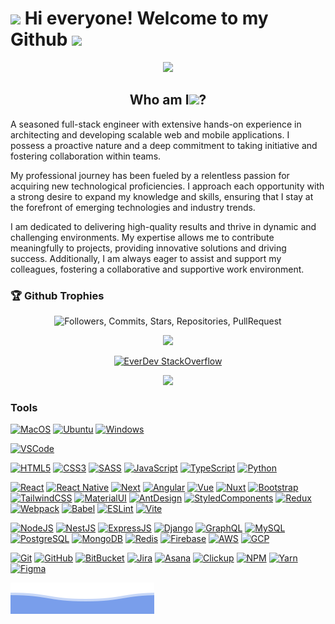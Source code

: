 <h1> <img src="https://emojis.slackmojis.com/emojis/images/1531849430/4246/blob-sunglasses.gif?1531849430" width="30"/> Hi everyone! Welcome to my Github <img src="https://media.giphy.com/media/hvRJCLFzcasrR4ia7z/giphy.gif" width="30"></h1>

<p align="center"><img src="https://media.giphy.com/media/M9gbBd9nbDrOTu1Mqx/giphy.gif" width="100"/></p>


<h2 align="center">Who am I<img src="https://media.giphy.com/media/FlPJcTplkfefDCKq2b/giphy.gif" width="25">?</h2>
<p>
A seasoned full-stack engineer with extensive hands-on experience in architecting and developing scalable web and mobile applications. I possess a proactive nature and a deep commitment to taking initiative and fostering collaboration within teams.

My professional journey has been fueled by a relentless passion for acquiring new technological proficiencies. I approach each opportunity with a strong desire to expand my knowledge and skills, ensuring that I stay at the forefront of emerging technologies and industry trends.

I am dedicated to delivering high-quality results and thrive in dynamic and challenging environments. My expertise allows me to contribute meaningfully to projects, providing innovative solutions and driving success. Additionally, I am always eager to assist and support my colleagues, fostering a collaborative and supportive work environment.

<h3>🏆 Github Trophies</h3>
<p align="center">
<img src="https://github-profile-trophy.vercel.app/?username=ever-dev&column=-1&theme=gruvbox&title=Followers,Commits,Stars,Repositories,PullRequest,Issues,Organizations,MultiLanguage" alt="Followers, Commits, Stars, Repositories, PullRequest">
</p>

<p align="center">
  <img src = "https://github-readme-stats.vercel.app/api/top-langs/?username=ever-dev&langs_count=20&layout=compact&theme=tokyonight&line_height=27">
</p>

<div align="center">
  
[![EverDev StackOverflow](https://github-readme-stackoverflow.vercel.app/?userID=11728457&theme=dark)](https://stackoverflow.com/users/11728457/ever-dev)

</div>

<p align="center">

<img src="https://readme-typing-svg.herokuapp.com?size=30&duration=7000&center=true&vCenter=true&width=800&height=60&lines=Problem+Solver;Effective+Communicator;Collaborative+Team+Player;Detail-Oriented+Professional;Continuous+Learner" />

</p>

<h3>Tools</h3>

[![MacOS](https://img.shields.io/badge/MacOS-ea580c?style=flat-square&logo=apple&logoColor=ffffff)](https://www.apple.com/macos/monterey/) [![Ubuntu](https://img.shields.io/badge/Ubuntu-ea580c?style=flat-square&logo=ubuntu&logoColor=ffffff)](https://ubuntu.com/) [![Windows](https://img.shields.io/badge/Windows-ea580c?style=flat-square&logo=windows&logoColor=ffffff)](https://www.microsoft.com/en-us/windows)

[![VSCode](https://img.shields.io/badge/vscode-VSCode-green)](https://code.visualstudio.com/download)

[![HTML5](https://img.shields.io/badge/-HTML5-d97706?style=flat-square&logo=html5&logoColor=white)](https://developer.mozilla.org/en-US/docs/Web/HTML) [![CSS3](https://img.shields.io/badge/-CSS3-d97706?style=flat-square&logo=css3&logoColor=white)](https://developer.mozilla.org/en-US/docs/Web/CSS) [![SASS](https://img.shields.io/badge/-SASS/SCSS-d97706?style=flat-square&logo=sass&logoColor=white)](https://sass-lang.com/) [![JavaScript](https://img.shields.io/badge/-JavaScript-d97706?style=flat-square&logo=javascript&logoColor=white)](https://developer.mozilla.org/en-US/docs/Web/JavaScript) [![TypeScript](https://img.shields.io/badge/-TypeScript-d97706?style=flat-square&logo=typescript&logoColor=white)](https://www.typescriptlang.org/) [![Python](https://img.shields.io/badge/-Python-d97706?style=flat-square&logo=python&logoColor=white)](https://www.python.org/)

[![React](https://img.shields.io/badge/-React-65a30d?style=flat-square&logo=react&logoColor=white)](https://reactjs.org/) [![React Native](https://img.shields.io/badge/-React%20Native-65a30d?style=flat-square&logo=react&logoColor=white)](https://reactnative.dev/) [![Next](https://img.shields.io/badge/-Next-65a30d?style=flat-square&logo=next.js&logoColor=white)](https://nextjs.org/) [![Angular](https://img.shields.io/badge/-Angular-65a30d?style=flat-square&logo=angular&logoColor=white)](https://angular.io) [![Vue](https://img.shields.io/badge/-Vue.js-65a30d?style=flat-square&logo=vue.js&logoColor=white)](https://vuejs.org/) [![Nuxt](https://img.shields.io/badge/-Nuxt.js-65a30d?style=flat-square&logo=nuxt.js&logoColor=white)](https://nuxtjs.org/) [![Bootstrap](https://img.shields.io/badge/-Bootstrap-65a30d?style=flat-square&logo=bootstrap&logoColor=white)](https://getbootstrap.com/) [![TailwindCSS](https://img.shields.io/badge/-Tailwind-65a30d?style=flat-square&logo=tailwindcss&logoColor=white)](https://tailwindcss.com/) [![MaterialUI](https://img.shields.io/badge/-Material_UI-65a30d?style=flat-square&logo=mui&logoColor=white)](https://mui.com/) [![AntDesign](https://img.shields.io/badge/-Ant_Design-65a30d?style=flat-square&logo=ant-design&logoColor=white)](https://ant.design/) [![StyledComponents](https://img.shields.io/badge/-Styled_Components-65a30d?style=flat-square&logo=styled-components&logoColor=white)](https://www.styled-components.com/) [![Redux](https://img.shields.io/badge/-Redux-65a30d?style=flat-square&logo=redux&logoColor=white)](https://redux.js.org/) [![Webpack](https://img.shields.io/badge/-Webpack-65a30d?style=flat-square&logo=webpack&logoColor=white)](https://webpack.js.org/) [![Babel](https://img.shields.io/badge/-Babel-65a30d?style=flat-square&logo=babel&logoColor=white)](https://babeljs.io/) [![ESLint](https://img.shields.io/badge/-ESLint-65a30d?style=flat-square&logo=eslint&logoColor=white)](https://eslint.org/) [![Vite](https://img.shields.io/badge/-Vite-65a30d?style=flat-square&logo=vite&logoColor=white)](https://vitejs.dev/)

[![NodeJS](https://img.shields.io/badge/-Node.js-1ABC9C?style=flat-square&logo=node.js&logoColor=white)](https://nodejs.org/) [![NestJS](https://img.shields.io/badge/-Nest.js-1ABC9C?style=flat-square&logo=nestjs&logoColor=white)](https://nestjs.com/) [![ExpressJS](https://img.shields.io/badge/-Express-1ABC9C?style=flat-square&logo=express&logoColor=white)](https://nestjs.com/) [![Django](https://img.shields.io/badge/-Django-1ABC9C?style=flat-square&logo=django&logoColor=white)](https://www.djangoproject.com/) [![GraphQL](https://img.shields.io/badge/-GraphQL-1ABC9C?style=flat-square&logo=GraphQL&logoColor=white)](https://graphql.org/) [![MySQL](https://img.shields.io/badge/-MySQL-1ABC9C?style=flat-square&logo=mysql&logoColor=white)](https://www.mysql.com/) [![PostgreSQL](https://img.shields.io/badge/-PostgreSQL-1ABC9C?style=flat-square&logo=postgresql&logoColor=white)](https://www.postgresql.org/) [![MongoDB](https://img.shields.io/badge/-MongoDB-1ABC9C?style=flat-square&logo=MongoDB&logoColor=white)](https://www.mongodb.com/) [![Redis](https://img.shields.io/badge/-Redis-1ABC9C?style=flat-square&logo=Redis&logoColor=white)](https://redis.io/) [![Firebase](https://img.shields.io/badge/-Firebase-1ABC9C?style=flat-square&logo=Firebase&logoColor=white)](https://firebase.google.com/) [![AWS](https://img.shields.io/badge/-AWS-1ABC9C?style=flat-square&logo=amazon-aws&logoColor=white)](https://aws.amazon.com/) [![GCP](https://img.shields.io/badge/-GCP-1ABC9C?style=flat-square&logo=google-cloud&logoColor=white)](https://cloud.google.com/)

[![Git](https://img.shields.io/badge/-Git-blue?style=flat-square&logo=git&logoColor=white)](https://git-scm.com/) [![GitHub](https://img.shields.io/badge/-GitHub-blue?style=flat-square&logo=gitHub&logoColor=white)](https://github.com/) [![BitBucket](https://img.shields.io/badge/-BitBucket-blue?style=flat-square&logo=BitBucket&logoColor=white)](https://bitbucket.org/product) [![Jira](https://img.shields.io/badge/-Jira-blue?style=flat-square&logo=Jira&logoColor=white)](https://www.atlassian.com/software/jira) [![Asana](https://img.shields.io/badge/-Asana-blue?style=flat-square&logo=Asana&logoColor=white)](https://asana.com/) [![Clickup](https://img.shields.io/badge/-Clickup-blue?style=flat-square&logo=Clickup&logoColor=white)](https://clickup.com/) [![NPM](https://img.shields.io/badge/-NPM-blue?style=flat-square&logo=NPM&logoColor=white)](https://www.npmjs.com/) [![Yarn](https://img.shields.io/badge/-Yarn-blue?style=flat-square&logo=Yarn&logoColor=white)](https://yarnpkg.com/) [![Figma](https://img.shields.io/badge/-Figma-blue?style=flat-square&logo=Figma&logoColor=white)](https://www.figma.com/) 


<img src="./assets/bottom_header.svg">
